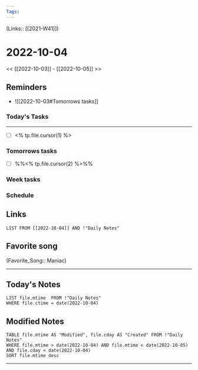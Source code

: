 ```yaml
---
Tags:
---
```

(Links:: [[2021-W41]])

# 2022-10-04
<< [[2022-10-03]] - [[2022-10-05]] >>

## Reminders
- ![[2022-10-03#Tomorrows tasks]]
### Today's Tasks
---
- [ ] <% tp.file.cursor(1) %>



### Tomorrows tasks
- [ ] %%<% tp.file.cursor(2) %>%%
### Week tasks
### Schedule

## Links
```dataview
LIST FROM [[2022-10-04]] AND !"Daily Notes"
```
## Favorite song
(Favorite_Song:: Maniac)
___
## Today's Notes
```dataview
LIST file.mtime  FROM !"Daily Notes"
WHERE file.ctime = date(2022-10-04)
```
## Modified Notes
```dataview
TABLE file.mtime AS "Modified", file.cday AS "Created" FROM !"Daily Notes" 
WHERE file.mtime > date(2022-10-04) AND file.mtime < date(2022-10-05) AND file.cday < date(2022-10-04)
SORT file.mtime desc
```
___
